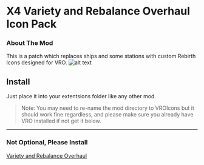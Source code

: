 # X4 Variety and Rebalance Overhaul Icon Pack
### About The Mod
This is a patch which replaces ships and some stations with custom Rebirth Icons designed for VRO.
![alt text](https://i.imgur.com/UQMkPbv.png "Galaxy Map Icons: Oooo Fancy")

## Install
Just place it into your extentsions folder like any other mod.
>Note: You may need to re-name the mod directory to VROIcons but it should work fine regardless, and please make sure you already have VRO installed if not get it below.
***
### Not Optional, Please Install
[Variety and Rebalance Overhaul](https://github.com/Shuul/VRO) 
